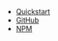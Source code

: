 - [Quickstart](quickstart.md)
- [GitHub](https://github.com/wgumenyuk/spyter)
- [NPM](https://npmjs.com/package/spyter)